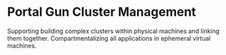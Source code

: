 # Portal Gun Cluster Management 
Supporting building complex clusters within physical machines and linking them
together. Compartmentalizing all applications in ephemeral virtual machines. 
